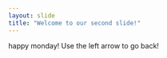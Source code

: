```yaml
---
layout: slide
title: "Welcome to our second slide!"
---
```

happy monday!
Use the left arrow to go back!
